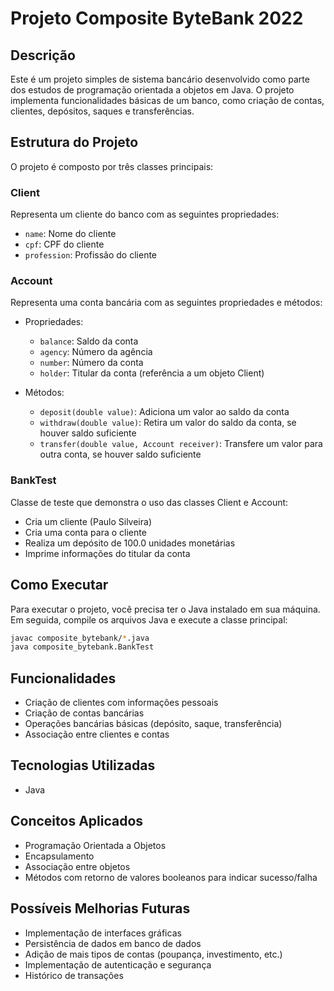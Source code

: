# Projeto Composite ByteBank 2022

## Descrição
Este é um projeto simples de sistema bancário desenvolvido como parte dos estudos de programação orientada a objetos em Java. O projeto implementa funcionalidades básicas de um banco, como criação de contas, clientes, depósitos, saques e transferências.

## Estrutura do Projeto

O projeto é composto por três classes principais:

### Client
Representa um cliente do banco com as seguintes propriedades:
- `name`: Nome do cliente
- `cpf`: CPF do cliente
- `profession`: Profissão do cliente

### Account
Representa uma conta bancária com as seguintes propriedades e métodos:
- Propriedades:
  - `balance`: Saldo da conta
  - `agency`: Número da agência
  - `number`: Número da conta
  - `holder`: Titular da conta (referência a um objeto Client)

- Métodos:
  - `deposit(double value)`: Adiciona um valor ao saldo da conta
  - `withdraw(double value)`: Retira um valor do saldo da conta, se houver saldo suficiente
  - `transfer(double value, Account receiver)`: Transfere um valor para outra conta, se houver saldo suficiente

### BankTest
Classe de teste que demonstra o uso das classes Client e Account:
- Cria um cliente (Paulo Silveira)
- Cria uma conta para o cliente
- Realiza um depósito de 100.0 unidades monetárias
- Imprime informações do titular da conta

## Como Executar

Para executar o projeto, você precisa ter o Java instalado em sua máquina. Em seguida, compile os arquivos Java e execute a classe principal:

```bash
javac composite_bytebank/*.java
java composite_bytebank.BankTest
```

## Funcionalidades

- Criação de clientes com informações pessoais
- Criação de contas bancárias
- Operações bancárias básicas (depósito, saque, transferência)
- Associação entre clientes e contas

## Tecnologias Utilizadas

- Java

## Conceitos Aplicados

- Programação Orientada a Objetos
- Encapsulamento
- Associação entre objetos
- Métodos com retorno de valores booleanos para indicar sucesso/falha

## Possíveis Melhorias Futuras

- Implementação de interfaces gráficas
- Persistência de dados em banco de dados
- Adição de mais tipos de contas (poupança, investimento, etc.)
- Implementação de autenticação e segurança
- Histórico de transações
